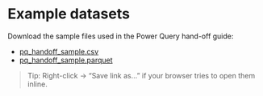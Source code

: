 # Example datasets

Download the sample files used in the Power Query hand-off guide:

- [pq_handoff_sample.csv](examples/pq_handoff_sample.csv)
- [pq_handoff_sample.parquet](examples/pq_handoff_sample.parquet)

> Tip: Right-click → “Save link as…” if your browser tries to open them inline.
